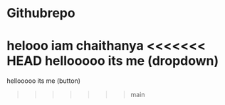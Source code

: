 # Githubrepo 
helooo iam chaithanya 
<<<<<<< HEAD
hellooooo its me (dropdown)
=======
hellooooo its me (button)
>>>>>>> main
